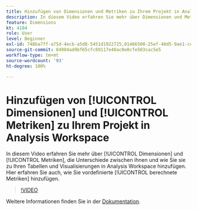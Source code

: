 ```yaml
---
title: Hinzufügen von Dimensionen und Metriken zu Ihrem Projekt in Analysis Workspace
description: In diesem Video erfahren Sie mehr über Dimensionen und Metriken, die Unterschiede zwischen ihnen und wie Sie sie zu Ihren Tabellen und Visualisierungen in Analysis Workspace hinzufügen. Hier erfahren Sie auch, wie Sie vordefinierte berechnete Metriken hinzufügen.
feature: Dimensions
kt: 4104
role: User
level: Beginner
exl-id: 748ba7ff-a75d-4ecb-a5d8-5451d1922725,01466500-25ef-40d5-9ae1-ce1e0e92b0b5
source-git-commit: 84984ad9bf65cfc69117e40ac0e0cfe503cac5e5
workflow-type: tm+mt
source-wordcount: '93'
ht-degree: 100%

---
```


# Hinzufügen von [!UICONTROL Dimensionen] und [!UICONTROL Metriken] zu Ihrem Projekt in Analysis Workspace

In diesem Video erfahren Sie mehr über [!UICONTROL Dimensionen] und [!UICONTROL Metriken], die Unterschiede zwischen ihnen und wie Sie sie zu Ihren Tabellen und Visualisierungen in Analysis Workspace hinzufügen. Hier erfahren Sie auch, wie Sie vordefinierte [!UICONTROL berechnete Metriken] hinzufügen.

>[!VIDEO](https://video.tv.adobe.com/v/33633/?quality=12&learn=on&captions=ger)

Weitere Informationen finden Sie in der [Dokumentation](https://experienceleague.adobe.com/docs/analytics/analyze/analysis-workspace/components/analysis-workspace-components.html?lang=de).
